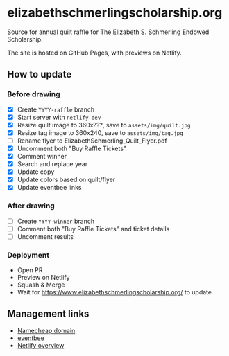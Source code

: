 # elizabethschmerlingscholarship.org

Source for annual quilt raffle for The Elizabeth S. Schmerling Endowed Scholarship.

The site is hosted on GitHub Pages, with previews on Netlify.

## How to update

### Before drawing

- [x] Create `YYYY-raffle` branch
- [x] Start server with `netlify dev`
- [x] Resize quilt image to 360x???, save to `assets/img/quilt.jpg`
- [x] Resize tag image to 360x240, save to `assets/img/tag.jpg`
- [ ] Rename flyer to ElizabethSchmerling_Quilt_Flyer.pdf
- [x] Uncomment both "Buy Raffle Tickets"
- [x] Comment winner
- [x] Search and replace year
- [x] Update copy
- [x] Update colors based on quilt/flyer
- [x] Update eventbee links

### After drawing

- [ ] Create `YYYY-winner` branch
- [ ] Comment both "Buy Raffle Tickets" and ticket details
- [ ] Uncomment results

### Deployment

- Open PR
- Preview on Netlify
- Squash & Merge
- Wait for <https://www.elizabethschmerlingscholarship.org/> to update

## Management links

- [Namecheap domain](https://ap.www.namecheap.com/domains/domaincontrolpanel/elizabethschmerlingscholarship.org/domain)
- [eventbee](https://www.eventbee.com/myevents/home)
- [Netlify overview](https://app.netlify.com/sites/elizabethschmerlingscholarship/overview)
